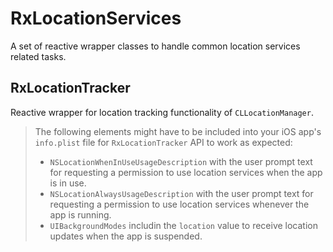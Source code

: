 # RxLocationServices

A set of reactive wrapper classes to handle common location services related tasks.

## RxLocationTracker

Reactive wrapper for location tracking functionality of `CLLocationManager`.

> The following elements might have to be included into your iOS app's `info.plist` file for `RxLocationTracker` API to work as expected:
>
> - `NSLocationWhenInUseUsageDescription` with the user prompt text for requesting a permission to use location services when the app is in use.
> - `NSLocationAlwaysUsageDescription` with the user prompt text for requesting a permission to use location services whenever the app is running.
> - `UIBackgroundModes` includin the `location` value to receive location updates when the app is suspended.

